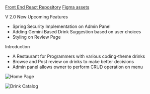 [Front End React Repository](https://github.com/SidM77/Code-Cider-Frontend)
[Figma assets](https://www.figma.com/design/WcJPgyvfeJf30lXvhIWqqQ/Untitled?node-id=5-3&t=aC1xr1t3YUYxLocS-1)

V 2.0 New Upcoming Features
- Spring Security Implementation on Admin Panel
- Adding Gemini Based Drink Suggestion based on user choices
- Styling on Review Page

Introduction
- A Restaurant for Programmers with various coding-theme drinks
- Browse and Post review on drinks to make better decisions
- Admin panel allows owner to perform CRUD operation on menu



![Home Page](https://github.com/SidM77/Code-Cider-Backend/assets/102024701/285daace-8bf4-4345-afd9-12ce8367940b)

![Drink Catalog](https://github.com/SidM77/Code-Cider-Backend/assets/102024701/5754cf1b-86c2-45da-9a44-dea7123c557c)


